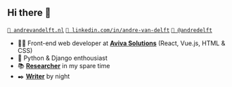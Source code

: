 ## Hi there 👋 

[`👤 andrevandelft.nl`](https://andrevandelft.nl) [`🔗 linkedin.com/in/andre-van-delft`](https://www.linkedin.com/in/andre-van-delft/) [`📸 @andredelft`](https://instagram.com/andredelft)

* 🧑‍💻 Front-end web developer at [**Aviva Solutions**](https://avivasolutions.nl/en) (React, Vue.js, HTML & CSS)
* 🐍 Python & Django enthousiast
* 📚 [**Researcher**](https://github.com/andredelft/phusis-index) in my spare time
* ✒️ [**Writer**](https://andrevandelft.nl/essays) by night
